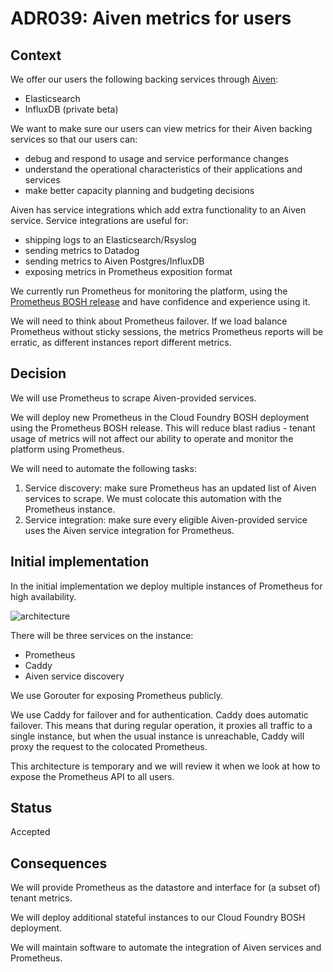 # ADR039: Aiven metrics for users

## Context

We offer our users the following backing services through [Aiven](https://aiven.io):

- Elasticsearch
- InfluxDB (private beta)

We want to make sure our users can view metrics for their Aiven backing services so that our users can:

- debug and respond to usage and service performance changes
- understand the operational characteristics of their applications and services
- make better capacity planning and budgeting decisions

Aiven has service integrations which add extra functionality to an Aiven service. Service integrations are useful for:

- shipping logs to an Elasticsearch/Rsyslog
- sending metrics to Datadog
- sending metrics to Aiven Postgres/InfluxDB
- exposing metrics in Prometheus exposition format

We currently run Prometheus for monitoring the platform, using the [Prometheus BOSH release](https://github.com/bosh-prometheus/prometheus-boshrelease) and have confidence and experience using it.

We will need to think about Prometheus failover. If we load balance Prometheus without sticky sessions, the metrics Prometheus reports will be erratic, as different instances report different metrics.

## Decision

We will use Prometheus to scrape Aiven-provided services.

We will deploy new Prometheus in the Cloud Foundry BOSH deployment using the Prometheus BOSH release. This will reduce blast radius - tenant usage of metrics will not affect our ability to operate and monitor the platform using Prometheus.

We will need to automate the following tasks:

1. Service discovery: make sure Prometheus has an updated list of Aiven services to scrape. We must colocate this automation with the Prometheus instance.
2. Service integration: make sure every eligible Aiven-provided service uses the Aiven service integration for Prometheus.

## Initial implementation

In the initial implementation we deploy multiple instances of Prometheus for high availability.

![architecture](../images/adr450-prometheus-aiven-architecture.svg)

There will be three services on the instance:

- Prometheus
- Caddy
- Aiven service discovery

We use Gorouter for exposing Prometheus publicly.

We use Caddy for failover and for authentication.
Caddy does automatic failover. This means that during regular operation, it proxies all traffic to a single instance, but when the usual instance is unreachable, Caddy will proxy the request to the colocated Prometheus.

This architecture is temporary and we will review it when we look at how to expose the Prometheus API to all users.

## Status

Accepted

## Consequences

We will provide Prometheus as the datastore and interface for (a subset of) tenant metrics.

We will deploy additional stateful instances to our Cloud Foundry BOSH deployment.

We will maintain software to automate the integration of Aiven services and Prometheus.
